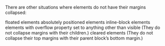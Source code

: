 There are other situations where elements do not have their margins collapsed:

floated elements
absolutely positioned elements
inline-block elements
elements with overflow property set to anything other than visible (They do not collapse margins with their children.)
cleared elements (They do not collapse their top margins with their parent block’s bottom margin.)